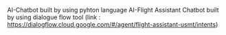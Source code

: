AI-Chatbot built by using pyhton language 
AI-Flight Assistant Chatbot built by using dialogue flow tool (link : https://dialogflow.cloud.google.com/#/agent/flight-assistant-usmt/intents)
